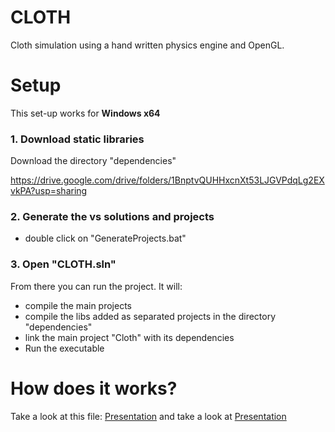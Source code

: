 # CLOTH

Cloth simulation using a hand written physics engine and OpenGL.

# Setup

This set-up works for **Windows x64**

### 1. Download static libraries

Download the directory "dependencies"

https://drive.google.com/drive/folders/1BnptvQUHHxcnXt53LJGVPdqLg2EXvkPA?usp=sharing

### 2. Generate the vs solutions and projects

- double click on "GenerateProjects.bat"

### 3. Open "CLOTH.sln"

From there you can run the project.
It will:
- compile the main projects 
- compile the libs added as separated projects in the directory "dependencies"
- link the main project "Cloth" with its dependencies
- Run the executable

# How does it works?

Take a look at this file: [Presentation](./Documentation.pdf)
and take a look at [Presentation](https://youtu.be/Kp4sDx6lbL0)